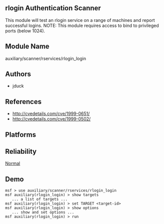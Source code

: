 ## rlogin Authentication Scanner

This module will test an rlogin service on a range of 
machines and report successful logins. NOTE: This module 
requires access to bind to privileged ports (below 1024).


## Module Name
auxiliary/scanner/rservices/rlogin_login

## Authors
* jduck


## References
* http://cvedetails.com/cve/1999-0651/
* http://cvedetails.com/cve/1999-0502/




## Platforms


## Reliability
[Normal](https://github.com/rapid7/metasploit-framework/wiki/Exploit-Ranking)

## Demo

```
msf > use auxiliary/scanner/rservices/rlogin_login
msf auxiliary(rlogin_login) > show targets
   ... a list of targets ...
msf auxiliary(rlogin_login) > set TARGET <target-id>
msf auxiliary(rlogin_login) > show options
   ... show and set options ...
msf auxiliary(rlogin_login) > run
```
    
    